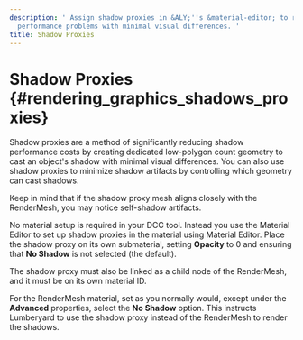 ```yaml
---
description: ' Assign shadow proxies in &ALY;''s &material-editor; to reduce shadow
  performance problems with minimal visual differences. '
title: Shadow Proxies
---
```

# Shadow Proxies {#rendering_graphics_shadows_proxies}

Shadow proxies are a method of significantly reducing shadow performance costs by creating dedicated low\-polygon count geometry to cast an object's shadow with minimal visual differences\. You can also use shadow proxies to minimize shadow artifacts by controlling which geometry can cast shadows\.

Keep in mind that if the shadow proxy mesh aligns closely with the RenderMesh, you may notice self\-shadow artifacts\.

No material setup is required in your DCC tool\. Instead you use the Material Editor to set up shadow proxies in the material using Material Editor\. Place the shadow proxy on its own submaterial, setting **Opacity** to 0 and ensuring that **No Shadow** is not selected \(the default\)\.

The shadow proxy must also be linked as a child node of the RenderMesh, and it must be on its own material ID\.

For the RenderMesh material, set as you normally would, except under the **Advanced** properties, select the **No Shadow** option\. This instructs Lumberyard to use the shadow proxy instead of the RenderMesh to render the shadows\.